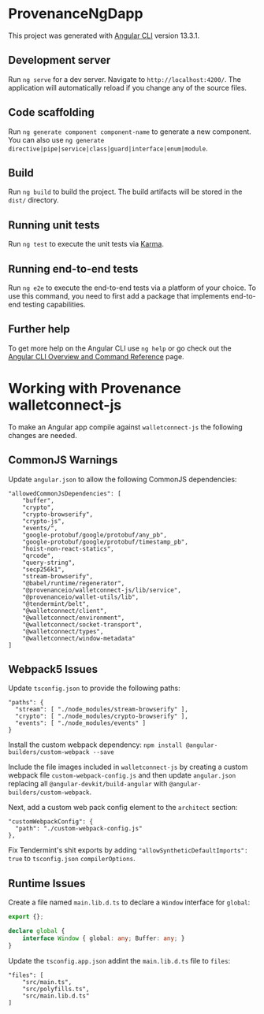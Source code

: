 # ProvenanceNgDapp

This project was generated with [Angular CLI](https://github.com/angular/angular-cli) version 13.3.1.

## Development server

Run `ng serve` for a dev server. Navigate to `http://localhost:4200/`. The application will automatically reload if you change any of the source files.

## Code scaffolding

Run `ng generate component component-name` to generate a new component. You can also use `ng generate directive|pipe|service|class|guard|interface|enum|module`.

## Build

Run `ng build` to build the project. The build artifacts will be stored in the `dist/` directory.

## Running unit tests

Run `ng test` to execute the unit tests via [Karma](https://karma-runner.github.io).

## Running end-to-end tests

Run `ng e2e` to execute the end-to-end tests via a platform of your choice. To use this command, you need to first add a package that implements end-to-end testing capabilities.

## Further help

To get more help on the Angular CLI use `ng help` or go check out the [Angular CLI Overview and Command Reference](https://angular.io/cli) page.

# Working with Provenance walletconnect-js

To make an Angular app compile against `walletconnect-js` the following
changes are needed.

## CommonJS Warnings

Update `angular.json` to allow the following CommonJS dependencies:

```
"allowedCommonJsDependencies": [
    "buffer",
    "crypto",
    "crypto-browserify",
    "crypto-js",
    "events/",
    "google-protobuf/google/protobuf/any_pb",
    "google-protobuf/google/protobuf/timestamp_pb",
    "hoist-non-react-statics",
    "qrcode",
    "query-string",
    "secp256k1",
    "stream-browserify",
    "@babel/runtime/regenerator",
    "@provenanceio/walletconnect-js/lib/service",
    "@provenanceio/wallet-utils/lib",
    "@tendermint/belt",
    "@walletconnect/client",
    "@walletconnect/environment",
    "@walletconnect/socket-transport",
    "@walletconnect/types",
    "@walletconnect/window-metadata"
]
```

## Webpack5 Issues

Update `tsconfig.json` to provide the following paths:
```
"paths": {
  "stream": [ "./node_modules/stream-browserify" ],
  "crypto": [ "./node_modules/crypto-browserify" ],
  "events": [ "./node_modules/events" ]
}
```

Install the custom webpack dependency: `npm install @angular-builders/custom-webpack --save`

Include the file images included in `walletconnect-js` by creating a custom webpack 
file `custom-webpack-config.js` and then update `angular.json` replacing all 
`@angular-devkit/build-angular` with `@angular-builders/custom-webpack`. 

Next, add a custom web pack config element to the `architect` section:

```
"customWebpackConfig": {
  "path": "./custom-webpack-config.js"
},
```

Fix Tendermint's shit exports by adding `"allowSyntheticDefaultImports": true` to
`tsconfig.json` `compilerOptions`.

## Runtime Issues

Create a file named `main.lib.d.ts` to declare a `Window` interface for `global`:

```typescript
export {};

declare global {
    interface Window { global: any; Buffer: any; }
}
```

Update the `tsconfig.app.json` addint the `main.lib.d.ts` file to `files`:

```
"files": [
    "src/main.ts",
    "src/polyfills.ts",
    "src/main.lib.d.ts"
]
```
